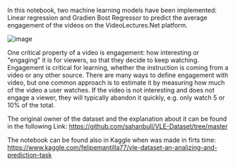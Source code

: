 
In this notebook, two machine learning models have been implemented: Linear regression and Gradien Bost Regressor to predict the average engagement of the videos on the VideoLectures.Net platform. 

![image](https://github.com/JuanF3/Applied-Data-Science-with-Python/assets/60745140/3ad3795b-0913-4e85-b689-fa6a8f4762f2)


One critical property of a video is engagement: how interesting or "engaging" it is for viewers, so that they decide to keep watching. Engagement is critical for learning, whether the instruction is coming from a video or any other source. There are many ways to define engagement with video, but one common approach is to estimate it by measuring how much of the video a user watches. If the video is not interesting and does not engage a viewer, they will typically abandon it quickly, e.g. only watch 5 or 10% of the total.

The original owner of the dataset and the explanation about it can be found in the following Link: https://github.com/sahanbull/VLE-Dataset/tree/master

The notebook can be found also in Kaggle when was made in firts time: https://www.kaggle.com/felipemantilla77/vle-dataset-an-analizing-and-prediction-task
